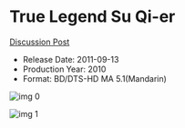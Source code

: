# True Legend Su Qi-er

[Discussion Post](https://www.avsforum.com/threads/bass-eq-for-filtered-movies.2995212/post-59854316)

* Release Date: 2011-09-13
* Production Year: 2010
* Format: BD/DTS-HD MA 5.1(Mandarin)

![img 0](https://i.imgur.com/SQqCzUl.jpg)

![img 1](https://i.imgur.com/2PKUOzP.png)

